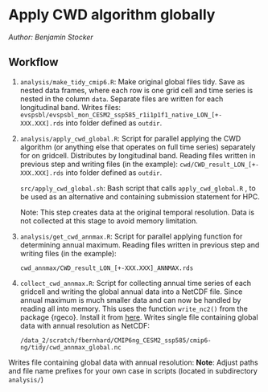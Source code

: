 # Apply CWD algorithm globally

*Author: Benjamin Stocker*

## Workflow

1.  `analysis/make_tidy_cmip6.R`: Make original global files tidy. Save as nested data frames, where each row is one grid cell and time series is nested in the column `data`. Separate files are written for each longitudinal band. Writes files:
    `evspsbl/evspsbl_mon_CESM2_ssp585_r1i1p1f1_native_LON_[+-XXX.XXX].rds`
    into folder defined as `outdir`.

2.  `analysis/apply_cwd_global.R`: Script for parallel applying the CWD algorithm (or anything else that operates on full time series) separately for on gridcell. Distributes by longitudinal band. Reading files written in previous step and writing files (in the example):
    `cwd/CWD_result_LON_[+-XXX.XXX].rds`
    into folder defined as `outdir`.

    `src/apply_cwd_global.sh`: Bash script that calls `apply_cwd_global.R` , to be used as an alternative and containing submission statement for HPC.

    Note: This step creates data at the original temporal resolution. Data is not collected at this stage to avoid memory limitation.

3.  `analysis/get_cwd_annmax.R`: Script for parallel applying function for determining annual maximum. Reading files written in previous step and writing files (in the example):

    `cwd_annmax/CWD_result_LON_[+-XXX.XXX]_ANNMAX.rds`

4.  `collect_cwd_annmax.R`: Script for collecting annual time series of each gridcell and writing the global annual data into a NetCDF file. Since annual maximum is much smaller data and can now be handled by reading all into memory. This uses the function `write_nc2()` from the package {rgeco}. Install it from [here](https://github.com/geco-bern/rgeco). Writes single file containing global data with annual resolution as NetCDF:

    `/data_2/scratch/fbernhard/CMIP6ng_CESM2_ssp585/cmip6-ng/tidy/cwd_annmax_global.nc`

Writes file containing global data with annual resolution: 
**Note**: Adjust paths and file name prefixes for your own case in scripts (located in subdirectory `analysis/`)

